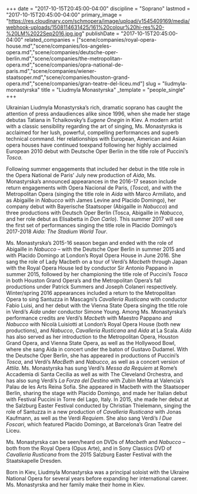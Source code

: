 +++
date = "2017-10-15T20:45:00-04:00"
discipline = "Soprano"
lastmod = "2017-10-15T20:45:00-04:00"
primary_image = "https://res.cloudinary.com/schmopera/image/upload/v1545409169/media/webhook-uploads/1508114631425/161%20colour%20hi-res%20-%20LM%2022Sep2016.jpg.jpg"
publishDate = "2017-10-15T20:45:00-04:00"
related_companies = ["scene/companies/royal-opera-house.md","scene/companies/los-angeles-opera.md","scene/companies/deutsche-oper-berlin.md","scene/companies/the-metropolitan-opera.md","scene/companies/opra-national-de-paris.md","scene/companies/wiener-staatsoper.md","scene/companies/houston-grand-opera.md","scene/companies/gran-teatre-del-liceu.md"]
slug = "liudmyla-monastyrska"
title = "Liudmyla Monastyrska"
_template = "people_single"
+++

Ukrainian Liudmyla Monastyrska’s rich, dramatic soprano has caught the attention of press andaudiences alike since 1996, when she made her stage debutas Tatiana in Tchaikovsky’s *Eugene Onegin* in Kiev. A modern artist with a classic sensibility regarding the art of singing, Ms. Monastyrska is acclaimed for her lush, powerful, compelling performances and superb technical command. Her relationships with European, American and Asian opera houses have continued toexpand following her highly acclaimed European 2010 debut with Deutsche Oper Berlin in the title role of Puccini’s *Tosca*. 

Following summer engagements that included her debut in the title role in the Opera National de Paris’ July new production of *Aida*, Ms. Monastyrska’s announced appearances in the 2016-17 season include return engagements with Opera Nacional de Paris, (*Tosca*), and with the Metropolitan Opera (singing the title role in *Aida* with Marco Armiliato, and as Abigaille in *Nabucco* with James Levine and Placido Domingo), her company debut with Bayerische Staatsoper (Abigaille in *Nabucco*) and three productions with Deutsch Oper Berlin (Tosca, Abigaille in *Nabucco*, and her role debut as Elisabetta in *Don Carlo*).  This summer 2017 will see the first set of performances singing the title role in Placido Domingo’s 2017-2018 *Aida: The Stadium World Tour*.

Ms. Monastyrska’s 2015-16 season began and ended with the role of Abigaille in *Nabucco*  – with the Deutsche Oper Berlin in summer 2015 and with Placido Domingo at London’s Royal Opera House in June 2016. She sang the role of Lady Macbeth on a tour of Verdi’s *Macbeth* through Japan with the Royal Opera House led by conductor Sir Antonio Pappano in summer 2015, followed by her championing the title role of Puccini’s *Tosca* in both Houston Grand Opera’s and the Metropolitan Opera’s fall productions under Patrick Summers and Joseph Colaneri respectively. Winter/spring 2016 appearances included a return to the Metropolitan Opera to sing Santuzza in Mascagni’s *Cavalleria Rusticana* with conductor Fabio Luisi, and her debut with the Vienna State Opera singing the title role in Verdi’s *Aida* under conductor Simone Young. Among Ms. Monastyrska’s performance credits are Verdi’s *Macbeth* with Maestro Pappano and *Nabucco* with Nicolà Luisiotti at London’s Royal Opera House (both new productions), and *Nabucco*, *Cavalleria Rusticana* and *Aida* at La Scala. *Aida* has also served as her introduction to the Metropolitan Opera, Houston Grand Opera,  and Vienna State Opera, as well as the Hollywood Bowl, where she sang Aida in concert under the baton of Gustavo Dudamel. With the Deutsche Oper Berlin, she has appeared in productions of Puccini’s *Tosca*, and Verdi’s *MacBeth* and *Nabucco*, as well as a concert version of *Attila*. Ms. Monastyrska has sung Verdi’s *Messa da Requiem* at Rome’s Accademia di Santa Cecilia as well as with The Cleveland Orchestra, and has also sung Verdi’s *La Forza del Destino* with Zubin Mehta at Valencia’s Palau de les Arts Reina Sofia. She appeared in Macbeth with the Staatsoper Berlin, sharing the stage with Placido Domingo, and made her Italian debut with Festival Puccini in Torre del Lago, Italy. In 2015, she made her debut at the Salzburg Easter Festival conducted by Christian Thielemann, singing the role of Santuzza in a new production of *Cavalleria Rusticana* with Jonas Kaufmann, as well as the Verdi *Requiem*. She also sang Verdi’s *I Due Foscari*, which featured Placido Domingo, at Barcelona’s Gran Teatre del Liceu. 

Ms. Monastyrska can be seen/heard on DVDs of *Macbeth* and *Nabucco* – both from the Royal Opera (Opus Arte), and in Sony Classics DVD of *Cavalleria Rusticana* from the 2015 Salzburg Easter Festival with the Staatskapelle Dresden. 

Born in Kiev, Liudmyla Monastyrska was a principal soloist with the Ukraine National Opera for several years before expanding her international career. Ms. Monastyrska and her family make their home in Kiev.
